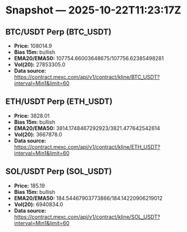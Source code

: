 # Snapshot — 2025-10-22T11:23:17Z

## BTC/USDT Perp (BTC_USDT)
- **Price:** 108014.9
- **Bias 15m:** bullish
- **EMA20/EMA50:** 107754.66003648675/107756.62385498281
- **Vol(20):** 27853305.0
- **Data source:** https://contract.mexc.com/api/v1/contract/kline/BTC_USDT?interval=Min1&limit=60

## ETH/USDT Perp (ETH_USDT)
- **Price:** 3828.01
- **Bias 15m:** bullish
- **EMA20/EMA50:** 3814.1748467292923/3821.477642542614
- **Vol(20):** 3667878.0
- **Data source:** https://contract.mexc.com/api/v1/contract/kline/ETH_USDT?interval=Min1&limit=60

## SOL/USDT Perp (SOL_USDT)
- **Price:** 185.19
- **Bias 15m:** bullish
- **EMA20/EMA50:** 184.54467903773866/184.14220906219012
- **Vol(20):** 6940834.0
- **Data source:** https://contract.mexc.com/api/v1/contract/kline/SOL_USDT?interval=Min1&limit=60
